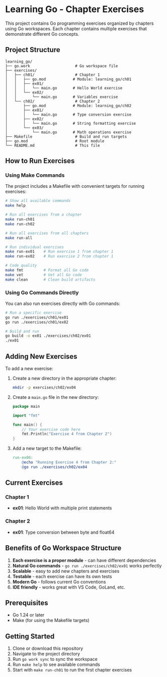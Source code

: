 # Learning Go - Chapter Exercises

This project contains Go programming exercises organized by chapters using Go workspaces. Each chapter contains multiple exercises that demonstrate different Go concepts.

## Project Structure

```
learning_go/
├── go.work                    # Go workspace file
├── exercises/
│   ├── ch01/                  # Chapter 1
│   │   ├── go.mod            # Module: learning_go/ch01
│   │   ├── ex01/
│   │   │   └── main.go       # Hello World exercise
│   │   └── ex02/
│   │       └── main.go       # Variables exercise
│   └── ch02/                  # Chapter 2
│       ├── go.mod            # Module: learning_go/ch02
│       ├── ex01/
│       │   └── main.go       # Type conversion exercise
│       ├── ex02/
│       │   └── main.go       # String formatting exercise
│       └── ex03/
│           └── main.go       # Math operations exercise
├── Makefile                   # Build and run targets
├── go.mod                     # Root module
└── README.md                  # This file
```

## How to Run Exercises

### Using Make Commands

The project includes a Makefile with convenient targets for running exercises:

```bash
# Show all available commands
make help

# Run all exercises from a chapter
make run-ch01
make run-ch02

# Run all exercises from all chapters
make run-all

# Run individual exercises
make run-ex01    # Run exercise 1 from chapter 1
make run-ex02    # Run exercise 2 from chapter 1

# Code quality
make fmt         # Format all Go code
make vet         # Vet all Go code
make clean       # Clean build artifacts
```

### Using Go Commands Directly

You can also run exercises directly with Go commands:

```bash
# Run a specific exercise
go run ./exercises/ch01/ex01
go run ./exercises/ch01/ex02

# Build and run
go build -o ex01 ./exercises/ch02/ex01
./ex01
```

## Adding New Exercises

To add a new exercise:

1. Create a new directory in the appropriate chapter:
   ```bash
   mkdir -p exercises/ch02/ex04
   ```

2. Create a `main.go` file in the new directory:
   ```go
   package main
   
   import "fmt"
   
   func main() {
       // Your exercise code here
       fmt.Println("Exercise 4 from Chapter 2")
   }
   ```

3. Add a new target to the Makefile:
   ```makefile
   run-ex06:
       @echo "Running Exercise 4 from Chapter 2:"
       @go run ./exercises/ch02/ex04
   ```

## Current Exercises

### Chapter 1
- **ex01**: Hello World with multiple print statements

### Chapter 2
- **ex01**: Type conversion between byte and float64

## Benefits of Go Workspace Structure

1. **Each exercise is a proper module** - can have different dependencies
2. **Natural Go commands** - `go run ./exercises/ch02/ex01` works perfectly
3. **Scalable** - easy to add new chapters and exercises
4. **Testable** - each exercise can have its own tests
5. **Modern Go** - follows current Go conventions
6. **IDE friendly** - works great with VS Code, GoLand, etc.

## Prerequisites

- Go 1.24 or later
- Make (for using the Makefile targets)

## Getting Started

1. Clone or download this repository
2. Navigate to the project directory
3. Run `go work sync` to sync the workspace
4. Run `make help` to see available commands
5. Start with `make run-ch01` to run the first chapter exercises
